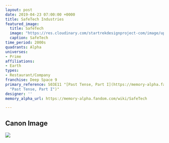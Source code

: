 ```yaml
---
layout: post
date: 2019-04-23 07:00:00 +0000
title: SafeTech Industries
featured_image:
  title: SafeTech
  image: "https://res.cloudinary.com/startrekdesignproject-com/image/upload/v1556059616/SafeTech.png"
  caption: SafeTech
time_period: 2000s
quadrants: Alpha
universes:
- Prime
affiliations:
- Earth
types:
- Restaurant/Company
franchise: Deep Space 9
primary_reference: S03E11 "[Past Tense, Part I](https://memory-alpha.fandom.com/wiki/Past_Tense,_Part_I
  "Past Tense, Part I")"
designer: ''
memory_alpha_url: https://memory-alpha.fandom.com/wiki/SafeTech

---
```

## Canon Image

![](https://res.cloudinary.com/startrekdesignproject-com/image/upload/v1556059616/SafeTech1.jpg)